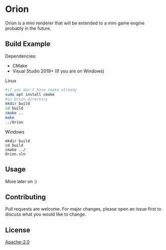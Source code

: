 # Orion 

Orion is a mini renderer that will be extended to a mini game engine probably in the future.

## Build Example
Dependencies:
- CMake
- Visual Studio 2019+ (If you are on Windows)

Linux

```bash
#if you don't have cmake already
sudo apt install cmake
#in Orion directory
mkdir build
cd build
cmake ..
make
../Orion
```
Windows
```
mkdir build
cd build
cmake ../
Orion.sln
```
## Usage
More later on :)

## Contributing

Pull requests are welcome. For major changes, please open an issue first
to discuss what you would like to change.

## License

[Apache-2.0](http://www.apache.org/licenses/LICENSE-2.0)